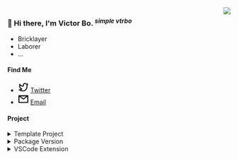 <img src="https://github-stats.liuli.lol/api?username=vtrbo&theme=vue&show_icons=true&include_all_commits=true&count_private=true" align="right">  

### 👋 Hi there, I'm Victor Bo. <i> <sup> simple vtrbo </sup> </i>  

- Bricklayer
- Laborer
- ...

#### Find Me  

- <img src="./icons/twitter.svg"> [Twitter](https://twitter.com/vtrbo88)
- <img src="./icons/email.svg"> [Email](mailto:hi@vtrbo.cn)

#### Project  

<details>
<summary>Template Project</summary>  

| Template                                                        | Description                       |
|-----------------------------------------------------------------|-----------------------------------|
| [starter-library](https://github.com/vtrbo/starter-library)     | Starter Template For NPM Library. |
| [starter-vitepress](https://github.com/vtrbo/starter-vitepress) | Starter Template For Vitepress.   |
| [starter-svelte-kit](https://github.com/vtrbo/starter-svelte-kit) | Starter Template For SvelteKit.   |
| [starter-unplugin](https://github.com/vtrbo/starter-unplugin)   | Starter Template For Unplugin.    |
| [starter-vscode](https://github.com/vtrbo/starter-vscode)       | Starter Template For VS Code.     |

</details>  

<details>
<summary>Package Version</summary>  

| Package                                                             | Description                 | Badges                                                                                                                         |
|---------------------------------------------------------------------|-----------------------------|--------------------------------------------------------------------------------------------------------------------------------|
| [cli](https://github.com/vtrbo/cli)                                 | Tool To Start Project.      | [![NPM package](https://img.shields.io/npm/v/@vtrbo/cli.svg)](https://www.npmjs.com/package/@vtrbo/cli)                        |
| [utils](https://github.com/vtrbo/utils)                             | Collection of common utils. | [![NPM package](https://img.shields.io/npm/v/@vtrbo/utils.svg)](https://www.npmjs.com/package/@vtrbo/utils)                    |
| [load-repo](https://github.com/vtrbo/load-repo)                     | Download Git Repository.    | [![NPM package](https://img.shields.io/npm/v/load-repo.svg)](https://www.npmjs.com/package/load-repo)                    |
| [eslint-config](https://github.com/vtrbo/eslint-config)             | ESLint Config Presets.      | [![NPM package](https://img.shields.io/npm/v/@vtrbo/eslint-config.svg)](https://www.npmjs.com/package/@vtrbo/eslint-config)    |
| [unplugin-vue-images](https://github.com/vtrbo/unplugin-vue-images) | Download Git Repository.    | [![NPM package](https://img.shields.io/npm/v/unplugin-vue-images.svg)](https://www.npmjs.com/package/unplugin-vue-images)      |
| [vitepress-plugin-runcode](https://github.com/vtrbo/vitepress-plugins)         | RunCode in vitepress docs.  | [![NPM package](https://img.shields.io/npm/v/vitepress-plugin-runcode.svg)](https://www.npmjs.com/package/vitepress-plugin-runcode) |

</details>  

<details>
<summary>VSCode Extension</summary>  

| Extension | Description | Badges |
| --- | --- | --- |
| [dot-thing](https://github.com/vtrbo/starter-vscode) | Symbol '.' Triggered Code Input. | [<img src="https://img.shields.io/visual-studio-marketplace/v/vtrbo.dot-thing.svg?color=4d9375&amp;label=Marketplace&logo=visual-studio-code" alt="Visual Studio Marketplace Version" />](https://marketplace.visualstudio.com/items?itemName=vtrbo.dot-thing) |

</details>  

